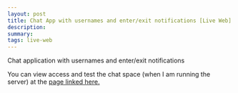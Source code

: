 ```yaml
---
layout: post
title: Chat App with usernames and enter/exit notifications [Live Web]
description: 
summary: 
tags: live-web 
---
```

Chat application with usernames and enter/exit notifications

You can view access and test the chat space (when I am running the server) at the <a href ="http://sh4712.itp.io/">page linked here.</a>

